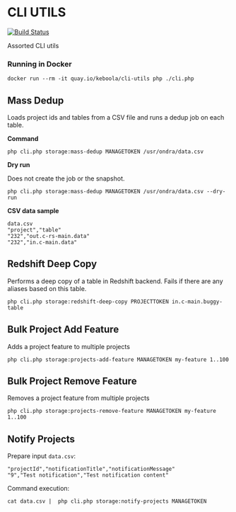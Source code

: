 # CLI UTILS

[![Build Status](https://travis-ci.org/keboola/cli-utils.svg?branch=master)](https://travis-ci.org/keboola/cli-utils)

Assorted CLI utils

### Running in Docker

`docker run --rm -it quay.io/keboola/cli-utils php ./cli.php`

## Mass Dedup

Loads project ids and tables from a CSV file and runs a dedup job on each table. 

**Command**

```
php cli.php storage:mass-dedup MANAGETOKEN /usr/ondra/data.csv
```

**Dry run**

Does not create the job or the snapshot.

```
php cli.php storage:mass-dedup MANAGETOKEN /usr/ondra/data.csv --dry-run
```

**CSV data sample**

```
data.csv
"project","table"
"232","out.c-rs-main.data"
"232","in.c-main.data"
```

## Redshift Deep Copy

Performs a deep copy of a table in Redshift backend. Fails if there are any aliases based on this table. 

```
php cli.php storage:redshift-deep-copy PROJECTTOKEN in.c-main.buggy-table
```

## Bulk Project Add Feature

Adds a project feature to multiple projects

```
php cli.php storage:projects-add-feature MANAGETOKEN my-feature 1..100
```

## Bulk Project Remove Feature

Removes a project feature from multiple projects

```
php cli.php storage:projects-remove-feature MANAGETOKEN my-feature 1..100
```

## Notify Projects

Prepare input `data.csv`:
```
"projectId","notificationTitle","notificationMessage"
"9","Test notification","Test notification content"
```

Command execution:
```
cat data.csv |  php cli.php storage:notify-projects MANAGETOKEN
```
